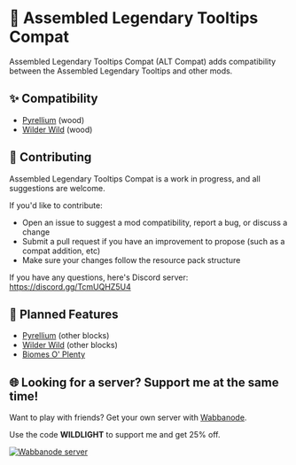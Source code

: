 # 🌟 Assembled Legendary Tooltips Compat

Assembled Legendary Tooltips Compat (ALT Compat) adds compatibility between the Assembled Legendary Tooltips and other mods.

## ✨ Compatibility

- [Pyrellium](https://modrinth.com/project/uZWcuZ4t) (wood)
- [Wilder Wild](https://modrinth.com/project/AtHRJSUW) (wood)

## 🤝 Contributing

Assembled Legendary Tooltips Compat is a work in progress, and all suggestions are welcome.

If you'd like to contribute:

- Open an issue to suggest a mod compatibility, report a bug, or discuss a change
- Submit a pull request if you have an improvement to propose (such as a compat addition, etc)
- Make sure your changes follow the resource pack structure

If you have any questions, here's Discord server: https://discord.gg/TcmUQHZ5U4

## 🚀 Planned Features

- [Pyrellium](https://modrinth.com/project/uZWcuZ4t) (other blocks)
- [Wilder Wild](https://modrinth.com/project/AtHRJSUW) (other blocks)
- [Biomes O' Plenty](https://modrinth.com/project/HXF82T3G)

## 🌐 Looking for a server? Support me at the same time!

Want to play with friends? Get your own server with [Wabbanode](http://wabbanode.com/affiliate/wildlight).

Use the code **WILDLIGHT** to support me and get 25% off.

[![Wabbanode server](https://i.postimg.cc/hvk4z0Vv/banner-3.png)](http://wabbanode.com/affiliate/wildlight)
